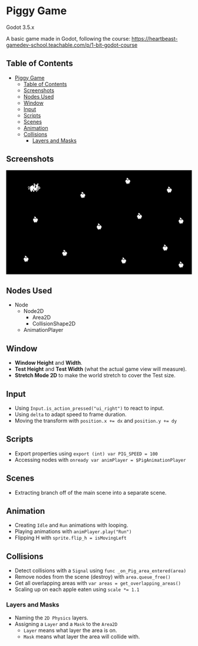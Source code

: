 # Piggy Game
Godot 3.5.x

A basic game made in Godot, following the course: https://heartbeast-gamedev-school.teachable.com/p/1-bit-godot-course

## Table of Contents
- [Piggy Game](#piggy-game)
  - [Table of Contents](#table-of-contents)
  - [Screenshots](#screenshots)
  - [Nodes Used](#nodes-used)
  - [Window](#window)
  - [Input](#input)
  - [Scripts](#scripts)
  - [Scenes](#scenes)
  - [Animation](#animation)
  - [Collisions](#collisions)
    - [Layers and Masks](#layers-and-masks)

## Screenshots

![Picture](./docs/screencapture.jpg)

## Nodes Used

- Node
  - Node2D
    - Area2D
    - CollisionShape2D
  - AnimationPlayer

## Window

- **Window Height** and **Width**.
- **Test Height** and **Test Width** (what the actual game view will measure).
- **Stretch Mode 2D** to make the world stretch to cover the Test size.

## Input

- Using `Input.is_action_pressed("ui_right")` to react to input.
- Using `delta` to adapt speed to frame duration.
- Moving the transform with `position.x += dx` and `position.y += dy`

## Scripts

- Export properties using `export (int) var PIG_SPEED = 100`
- Accessing nodes with `onready var animPlayer = $PigAnimationPlayer`

## Scenes

- Extracting branch off of the main scene into a separate scene.

## Animation

- Creating `Idle` and `Run` animations with looping.
- Playing animations with `animPlayer.play("Run")`
- Flipping H with `sprite.flip_h = isMovingLeft`

## Collisions

- Detect collisions with a `Signal` using `func _on_Pig_area_entered(area)`
- Remove nodes from the scene (destroy) with `area.queue_free()`
- Get all overlapping areas with `var areas = get_overlapping_areas()`
- Scaling up on each apple eaten using `scale *= 1.1`

### Layers and Masks

- Naming the `2D Physics` layers.
- Assigning a `Layer` and a `Mask` to the `Area2D`
  - `Layer` means what layer the area is on.
  - `Mask` means what layer the area will collide with.
